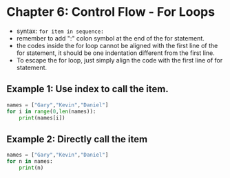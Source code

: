 # Chapter 6: Control Flow - For Loops

- syntax: ```for item in sequence:```
- remember to add ":" colon symbol at the end of the for statement.
- the codes inside the for loop cannot be aligned with the first line of the for statement, it should be one indentation different from the first line.
- To escape the for loop, just simply align the code with the first line of for statement.

## Example 1: Use index to call the item.

```python
names = ["Gary","Kevin","Daniel"]
for i in range(0,len(names)):
    print(names[i])
```

## Example 2: Directly call the item
```python
names = ["Gary","Kevin","Daniel"]
for n in names:
    print(n)
```
